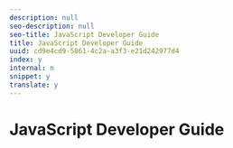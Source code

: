 ```yaml
---
description: null
seo-description: null
seo-title: JavaScript Developer Guide
title: JavaScript Developer Guide
uuid: cd9e4cd9-5861-4c2a-a3f3-e21d242977d4
index: y
internal: n
snippet: y
translate: y
---
```


# JavaScript Developer Guide



